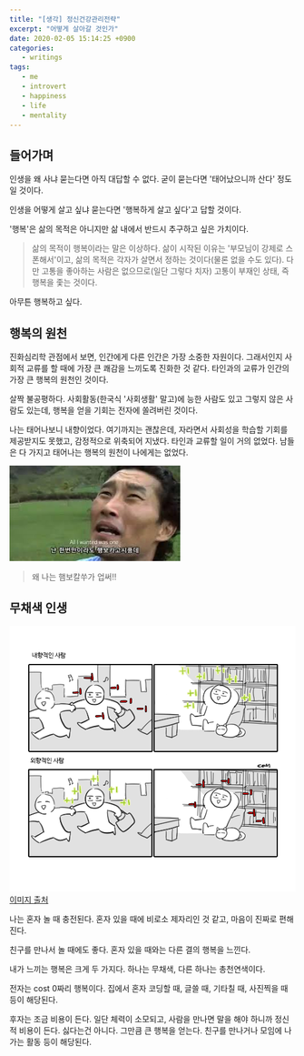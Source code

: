 ```yaml
---
title: "[생각] 정신건강관리전략"
excerpt: "어떻게 살아갈 것인가"
date: 2020-02-05 15:14:25 +0900
categories:
   - writings
tags:
   - me
   - introvert
   - happiness
   - life
   - mentality
---
```


## 들어가며

인생을 왜 사냐 묻는다면 아직 대답할 수 없다. 굳이 묻는다면 '태어났으니까 산다' 정도일 것이다.

인생을 어떻게 살고 싶냐 묻는다면 '행복하게 살고 싶다'고 답할 것이다.

'행복'은 삶의 목적은 아니지만 삶 내에서 반드시 추구하고 싶은 가치이다.

> 삶의 목적이 행복이라는 말은 이상하다. 삶이 시작된 이유는 '부모님이 강제로 스폰해서'이고, 삶의 목적은 각자가 살면서 정하는 것이다(물론 없을 수도 있다). 다만 고통을 좋아하는 사람은 없으므로(일단 그렇다 치자) 고통이 부재인 상태, 즉 행복을 좇는 것이다.

아무튼 행복하고 싶다.

## 행복의 원천

진화심리학 관점에서 보면, 인간에게 다른 인간은 가장 소중한 자원이다. 그래서인지 사회적 교류를 할 때에 가장 큰 쾌감을 느끼도록 진화한 것 같다. 타인과의 교류가 인간의 가장 큰 행복의 원천인 것이다.

살짝 불공평하다. 사회활동(한국식 '사회생활' 말고)에 능한 사람도 있고 그렇지 않은 사람도 있는데, 행복을 얻을 기회는 전자에 쏠려버린 것이다.

나는 태어나보니 내향이었다. 여기까지는 괜찮은데, 자라면서 사회성을 학습할 기회를 제공받지도 못했고, 감정적으로 위축되어 지냈다. 타인과 교류할 일이 거의 없었다. 남들은 다 가지고 태어나는 행복의 원천이 나에게는 없었다.

![왜나는!](/assets/images/why-no-happy.jpeg)

> 왜 나는 햄보칼쑤가 업써!!

## 무채색 인생

![내향과 외향](/assets/images/introvert-extrovert.png)
[이미지 출처](https://twitter.com/COM_0107/status/645933131803955200)

나는 혼자 놀 때 충전된다. 혼자 있을 때에 비로소 제자리인 것 같고, 마음이 진짜로 편해진다.

친구를 만나서 놀 때에도 좋다. 혼자 있을 때와는 다른 결의 행복을 느낀다.

내가 느끼는 행복은 크게 두 가지다. 하나는 무채색, 다른 하나는 총천연색이다.

전자는 cost 0짜리 행복이다. 집에서 혼자 코딩할 때, 글쓸 때, 기타칠 때, 사진찍을 때 등이 해당된다.

후자는 조금 비용이 든다. 일단 체력이 소모되고, 사람을 만나면 말을 해야 하니까 정신적 비용이 든다. 싫다는건 아니다. 그만큼 큰 행복을 얻는다. 친구를 만나거나 모임에 나가는 활동 등이 해당된다.
